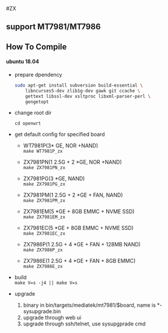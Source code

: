 #ZX
## support MT7981/MT7986

## How To Compile
#### ubuntu 18.04
+ prepare dpendency

  ````sh
  sudo apt-get install subversion build-essential \
      libncurses5-dev zlib1g-dev gawk git ccache \
      gettext libssl-dev xsltproc libxml-parser-perl \
      gengetopt
  ````
+ change root dir

  ````
  cd openwrt
  ````

+ get default config for specified board
  * WT7981P(3* GE, NOR +NAND)<br>
  	`make WT7981P_zx`

  * ZX7981PN(1 2.5G + 2 *GE, NOR +NAND)<br>
    `make ZX7981PN_zx`

  * ZX7981PG(3 *GE, NAND)<br>
    `make ZX7981PG_zx`

  * ZX7981PM(1 2.5G + 2 *GE + FAN, NAND)<br>
    `make ZX7981PM_zx`

  * ZX7981EM(5 *GE + 8GB EMMC + NVME SSD)<br>
    `make ZX7981EM_zx`

  * ZX7981EC(5 *GE + 8GB EMMC + NVME SSD)<br>
    `make ZX7981EC_zx`

  * ZX7986P(1 2.5G + 4 *GE + FAN + 128MB NAND)<br>
    `make ZX7986P_zx`

  * ZX7986E(1 2.5G + 4 *GE + FAN + 8GB EMMC)<br>
    `make ZX7986E_zx`

+ build<br>
  `make V=s -j4 || make V=s`

+ upgrade<br>
  1. binary in bin/targets/mediatek/mt7981/$board, name is *-sysupgrade.bin
  2. upgrade through web ui
  3. upgrade through ssh/telnet, use sysupgprade cmd



